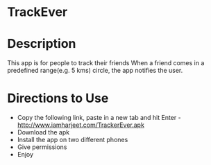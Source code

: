 # TrackEver

# Description
This app is for people to track their friends
When a friend comes in a predefined range(e.g. 5 kms) circle, the app notifies the user.

# Directions to Use
* Copy the following link, paste in a new tab and hit Enter - http://www.iamharjeet.com/TrackerEver.apk
* Download the apk
* Install the app on two different phones
* Give permissions
* Enjoy
